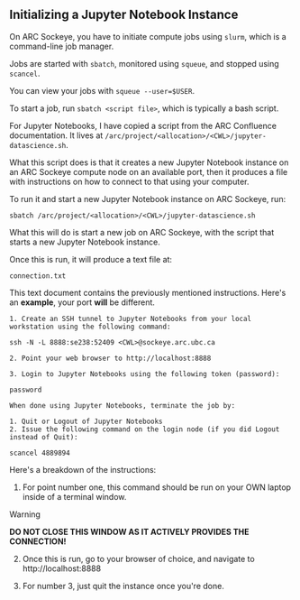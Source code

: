 ## Initializing a Jupyter Notebook Instance

On ARC Sockeye, you have to initiate compute jobs using `slurm`, which is a command-line job manager.

Jobs are started with `sbatch`, monitored using `squeue`, and stopped using `scancel`.

You can view your jobs with `squeue --user=$USER`.

To start a job, run `sbatch <script file>`, which is typically a bash script.

For Jupyter Notebooks, I have copied a script from the ARC Confluence documentation. It lives at `/arc/project/<allocation>/<CWL>/jupyter-datascience.sh`.

What this script does is that it creates a new Jupyter Notebook instance on an ARC Sockeye compute node on an available port, then it produces a file with instructions on how to connect to that using your computer.

To run it and start a new Jupyter Notebook instance on ARC Sockeye, run:

```
sbatch /arc/project/<allocation>/<CWL>/jupyter-datascience.sh
```

What this will do is start a new job on ARC Sockeye, with the script that starts a new Jupyter Notebook instance.

Once this is run, it will produce a text file at:
```
connection.txt
```
This text document contains the previously mentioned instructions. Here's an **example**, your port **will** be different.

```
1. Create an SSH tunnel to Jupyter Notebooks from your local workstation using the following command:

ssh -N -L 8888:se238:52409 <CWL>@sockeye.arc.ubc.ca

2. Point your web browser to http://localhost:8888

3. Login to Jupyter Notebooks using the following token (password):

password

When done using Jupyter Notebooks, terminate the job by:

1. Quit or Logout of Jupyter Notebooks
2. Issue the following command on the login node (if you did Logout instead of Quit):

scancel 4889894
```

Here's a breakdown of the instructions:
1. For point number one, this command should be run on your OWN laptop inside of a terminal window.

> [!WARNING]
>  **DO NOT CLOSE THIS WINDOW AS IT ACTIVELY PROVIDES THE CONNECTION!**

2. Once this is run, go to your browser of choice, and navigate to http://localhost:8888

3. For number 3, just quit the instance once you're done.